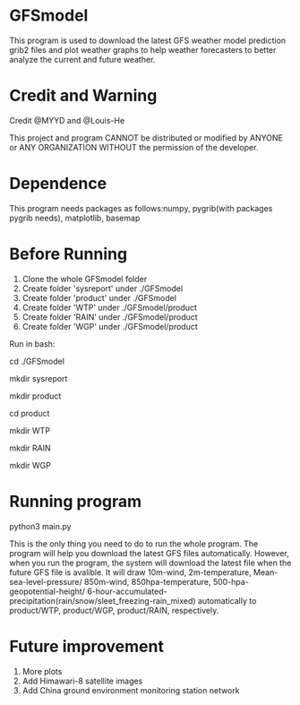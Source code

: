 # GFSmodel
This program is used to download the latest GFS weather model prediction grib2 files and plot weather graphs to help weather forecasters to better analyze the current and future weather.

# Credit and Warning
Credit @MYYD and @Louis-He

This project and program CANNOT be distributed or modified by ANYONE or ANY ORGANIZATION WITHOUT the permission of the developer.

# Dependence
This program needs packages as follows:numpy, pygrib(with packages pygrib needs), matplotlib, basemap

# Before Running
1. Clone the whole GFSmodel folder
2. Create folder 'sysreport' under ./GFSmodel
3. Create folder 'product' under ./GFSmodel
4. Create folder 'WTP' under ./GFSmodel/product
5. Create folder 'RAIN' under ./GFSmodel/product
6. Create folder 'WGP' under ./GFSmodel/product

Run in bash:

cd ./GFSmodel

mkdir sysreport

mkdir product

cd product

mkdir WTP

mkdir RAIN

mkdir WGP

# Running program
python3 main.py

This is the only thing you need to do to run the whole program. The program will help you download the latest GFS files automatically. However, when you run the program, the system will download the latest file when the future GFS file is avalible. It will draw 10m-wind, 2m-temperature, Mean-sea-level-pressure/ 850m-wind, 850hpa-temperature, 500-hpa-geopotential-height/ 6-hour-accumulated-precipitation(rain/snow/sleet_freezing-rain_mixed) automatically to product/WTP, product/WGP, product/RAIN, respectively.

# Future improvement
1. More plots
2. Add Himawari-8 satellite images
3. Add China ground environment monitoring station network
